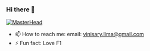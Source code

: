 ### Hi there 👋
[![MasterHead](https://a-static.besthdwallpaper.com/wolf-howling-minimalist-wallpaper-1920x1080-81446_48.jpg)](https://github.com/ViniMSLima)

- 📫 How to reach me: 
  email: vinisary.lima@gmail.com
- ⚡ Fun fact: Love F1
